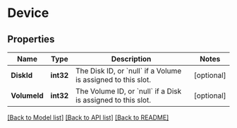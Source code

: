 # Device

## Properties
Name | Type | Description | Notes
------------ | ------------- | ------------- | -------------
**DiskId** | **int32** | The Disk ID, or &#x60;null&#x60; if a Volume is assigned to this slot. | [optional] 
**VolumeId** | **int32** | The Volume ID, or &#x60;null&#x60; if a Disk is assigned to this slot. | [optional] 

[[Back to Model list]](../README.md#documentation-for-models) [[Back to API list]](../README.md#documentation-for-api-endpoints) [[Back to README]](../README.md)


